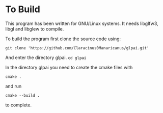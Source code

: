 # To Build
<p>This program has been written for GNU/Linux systems. It needs libglfw3, libgl and libglew to compile.</p>
<p>To build the program first clone the source code using:</p>
<code>git clone 'https://github.com/Claracinus0Manaricanus/glpai.git'</code>
<p>And enter the directory glpai. <code>cd glpai</code></p>
<p>In the directory glpai you need to create the cmake files with</p>
<code>cmake .</code>
<p>and run</p>
<code>cmake --build .</code>
<p>to complete.</p>
